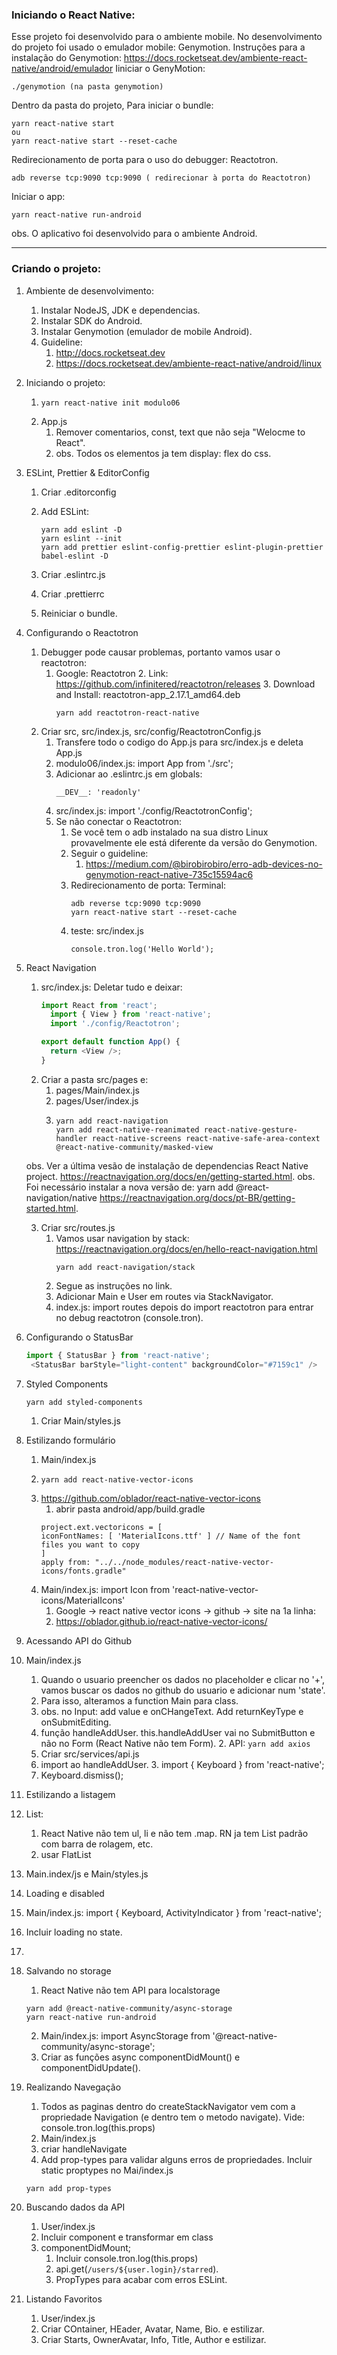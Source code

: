 ### Iniciando o React Native:

Esse projeto foi desenvolvido para o ambiente mobile.
No desenvolvimento do projeto foi usado o emulador mobile: Genymotion.
Instruções para a instalação do Genymotion:
https://docs.rocketseat.dev/ambiente-react-native/android/emulador
Iiniciar o GenyMotion:
```
./genymotion (na pasta genymotion)
```
Dentro da pasta do projeto, Para iniciar o bundle:
```
yarn react-native start
ou
yarn react-native start --reset-cache
```
Redirecionamento de porta para o uso do debugger: Reactotron.
```
adb reverse tcp:9090 tcp:9090 ( redirecionar à porta do Reactotron)
```
Iniciar o app:
```
yarn react-native run-android
```
obs. O aplicativo foi desenvolvido para o ambiente Android.

___

### Criando o projeto:

1. Ambiente de desenvolvimento:
   1. Instalar NodeJS, JDK e dependencias.
   2. Instalar SDK do Android.
   3. Instalar Genymotion (emulador de mobile Android).
   4. Guideline:
      1. http://docs.rocketseat.dev
      2. https://docs.rocketseat.dev/ambiente-react-native/android/linux

2. Iniciando o projeto:
   1. ```
      yarn react-native init modulo06
      ```
   2. App.js
      1. Remover comentarios, const, text que não seja "Welocme to React".
      2. obs. Todos os elementos ja tem display: flex do css.

3. ESLint, Prettier & EditorConfig
   1. Criar .editorconfig
   2. Add ESLint:
      ```
      yarn add eslint -D
      yarn eslint --init
      yarn add prettier eslint-config-prettier eslint-plugin-prettier babel-eslint -D
      ```
   3. Criar .eslintrc.js

   4. Criar .prettierrc

   5. Reiniciar o bundle.

4. Configurando o Reactotron
   1. Debugger pode causar problemas, portanto vamos usar o reactotron:
      1. Google: Reactotron
		  2. Link: https://github.com/infinitered/reactotron/releases
		  3. Download and Install: reactotron-app_2.17.1_amd64.deb
         ```
         yarn add reactotron-react-native
         ```
    2. Criar src, src/index.js, src/config/ReactotronConfig.js
       1. Transfere todo o codigo do App.js para src/index.js e deleta App.js
       2. modulo06/index.js: import App from './src';
       3. Adicionar ao .eslintrc.js em globals:
          ```
          __DEV__: 'readonly'
          ```
       4. src/index.js: import './config/ReactotronConfig';
       5. Se não conectar o Reactotron:
          1. Se você tem o adb instalado na sua distro Linux provavelmente ele está diferente da versão do Genymotion.
          2. Seguir o guideline:
             1. https://medium.com/@birobirobiro/erro-adb-devices-no-genymotion-react-native-735c15594ac6
          3. Redirecionamento de porta: Terminal:
             ```
             adb reverse tcp:9090 tcp:9090
             yarn react-native start --reset-cache
             ```
          4. teste: src/index.js
             ```
             console.tron.log('Hello World');
             ```

5. React Navigation
   1. src/index.js: Deletar tudo e deixar:
      ```Javascript
      import React from 'react';
        import { View } from 'react-native';
        import './config/Reactotron';

      export default function App() {
        return <View />;
      }
      ```
   2. Criar a pasta src/pages e:
      1. pages/Main/index.js
      2. pages/User/index.js
      3. ```
         yarn add react-navigation
         yarn add react-native-reanimated react-native-gesture-handler react-native-screens react-native-safe-area-context @react-native-community/masked-view
         ```
   obs. Ver a última vesão de instalação de dependencias React Native project.
   https://reactnavigation.org/docs/en/getting-started.html.
   obs. Foi necessário instalar a nova versão de: yarn add @react-navigation/native https://reactnavigation.org/docs/pt-BR/getting-started.html.

   3. Criar src/routes.js
      1. Vamos usar navigation by stack: https://reactnavigation.org/docs/en/hello-react-navigation.html
         ```
         yarn add react-navigation/stack
         ```
      2. Segue as instruções no link.
      3. Adicionar Main e User em routes via StackNavigator.
      4. index.js: import routes depois do import reactotron para entrar no debug reactotron (console.tron).

6. Configurando o StatusBar
   ```Javascript
   import { StatusBar } from 'react-native';
    <StatusBar barStyle="light-content" backgroundColor="#7159c1" />
   ```

7. Styled Components
   ```
   yarn add styled-components
   ```
   1. Criar Main/styles.js

8. Estilizando formulário
    1. Main/index.js
    2.
        ```
        yarn add react-native-vector-icons
        ```
    2. https://github.com/oblador/react-native-vector-icons
        1. abrir pasta android/app/build.gradle
        ```
        project.ext.vectoricons = [
        iconFontNames: [ 'MaterialIcons.ttf' ] // Name of the font files you want to copy
        ]
        apply from: "../../node_modules/react-native-vector-icons/fonts.gradle"
        ```
    3. Main/index.js: import Icon from 'react-native-vector-icons/MaterialIcons'
        1. Google -> react native vector icons -> github -> site na 1a linha:
        2. https://oblador.github.io/react-native-vector-icons/

9. Acessando API do Github
  1. Main/index.js
      1. Quando o usuario preencher os dados no placeholder e clicar no '+', vamos buscar os dados no github do usuario e adicionar num 'state'.
      2. Para isso, alteramos a function Main para class.
      3. obs. no Input: add value e onCHangeText. Add returnKeyType e onSubmitEditing.
      4. função handleAddUser. this.handleAddUser vai no SubmitButton e não no Form (React Native não tem Form).
    2. API:
    ```
    yarn add axios
    ```
      1. Criar src/services/api.js
      2. import ao handleAddUser.
    3. import { Keyboard } from 'react-native';
      1. Keyboard.dismiss();

8. Estilizando a listagem
  1. List:
      1. React Native não tem ul, li e não tem .map. RN ja tem List padrão com barra de rolagem, etc.
      2. usar FlatList
  2. Main.index/js e Main/styles.js

9. Loading e disabled
  1. Main/index.js: import { Keyboard, ActivityIndicator } from 'react-native';
  2. Incluir loading no state.
  3.

10. Salvando no storage
    1. React Native não tem API para localstorage
    ```
    yarn add @react-native-community/async-storage
    yarn react-native run-android
    ```
    2. Main/index.js: import AsyncStorage from '@react-native-community/async-storage';
    3. Criar as funções async componentDidMount() e componentDidUpdate().

11. Realizando Navegação
    1. Todos as paginas dentro do createStackNavigator vem com a propriedade Navigation (e dentro tem o metodo navigate). Vide: console.tron.log(this.props)
    2. Main/index.js
      1. criar handleNavigate
    3. Add prop-types para validar alguns erros de propriedades. Incluir static proptypes no Mai/index.js
      ```
      yarn add prop-types
      ```

12. Buscando dados da API
    1. User/index.js
      1. Incluir component e transformar em class
      2. componentDidMount;
          1. Incluir console.tron.log(this.props)
          2. api.get(`/users/${user.login}/starred`).
          3. PropTypes para acabar com erros ESLint.

13. Listando Favoritos
    1. User/index.js
      1. Criar COntainer, HEader, Avatar, Name, Bio. e estilizar.
      2. Criar Starts, OwnerAvatar, Info, Title, Author e estilizar.


